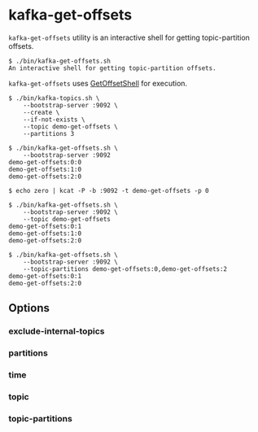 # kafka-get-offsets

`kafka-get-offsets` utility is an interactive shell for getting topic-partition offsets.

```console
$ ./bin/kafka-get-offsets.sh
An interactive shell for getting topic-partition offsets.
```

`kafka-get-offsets` uses [GetOffsetShell](GetOffsetShell.md) for execution.

```console
$ ./bin/kafka-topics.sh \
    --bootstrap-server :9092 \
    --create \
    --if-not-exists \
    --topic demo-get-offsets \
    --partitions 3
```

```console
$ ./bin/kafka-get-offsets.sh \
    --bootstrap-server :9092
demo-get-offsets:0:0
demo-get-offsets:1:0
demo-get-offsets:2:0
```

```console
$ echo zero | kcat -P -b :9092 -t demo-get-offsets -p 0
```

```console
$ ./bin/kafka-get-offsets.sh \
    --bootstrap-server :9092 \
    --topic demo-get-offsets
demo-get-offsets:0:1
demo-get-offsets:1:0
demo-get-offsets:2:0
```

```console
$ ./bin/kafka-get-offsets.sh \
    --bootstrap-server :9092 \
    --topic-partitions demo-get-offsets:0,demo-get-offsets:2
demo-get-offsets:0:1
demo-get-offsets:2:0
```

## Options

### exclude-internal-topics

### partitions

### time

### topic

### topic-partitions
